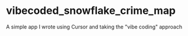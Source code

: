 # vibecoded_snowflake_crime_map
A simple app I wrote using Cursor and taking the "vibe coding" approach
